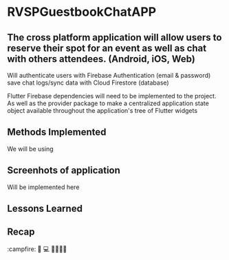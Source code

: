# RVSPGuestbookChatAPP
## The cross platform application will allow users to reserve their spot for an event as well as chat with others attendees. (Android, iOS, Web)

Will authenticate users with Firebase Authentication (email & password) save chat logs/sync data with Cloud Firestore (database)

Flutter Firebase dependencies will need to be implemented to the project. As well as the provider package to make a centralized application state object available throughout the application's tree of Flutter widgets

## Methods Implemented

We will be using 

## Screenhots of application

Will be implemented here


## Lessons Learned



## Recap

:campfire:
🍺 💻 🐯🦁🐱🐹



